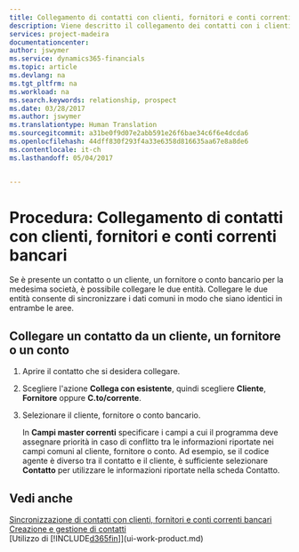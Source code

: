```yaml
---
title: Collegamento di contatti con clienti, fornitori e conti correnti bancari | Documenti Microsoft
description: Viene descritto il collegamento dei contatti con i clienti, i fornitori e i conti correnti bancari in Financials
services: project-madeira
documentationcenter: 
author: jswymer
ms.service: dynamics365-financials
ms.topic: article
ms.devlang: na
ms.tgt_pltfrm: na
ms.workload: na
ms.search.keywords: relationship, prospect
ms.date: 03/28/2017
ms.author: jswymer
ms.translationtype: Human Translation
ms.sourcegitcommit: a31be0f9d07e2abb591e26f6bae34c6f6e4dcda6
ms.openlocfilehash: 44dff830f293f4a33e6358d816635aa67e8a8de6
ms.contentlocale: it-ch
ms.lasthandoff: 05/04/2017


---
```

# <a name="how-to-link-contacts-with-customers-vendors-and-bank-accounts"></a>Procedura: Collegamento di contatti con clienti, fornitori e conti correnti bancari
Se è presente un contatto o un cliente, un fornitore o conto bancario per la medesima società, è possibile collegare le due entità. Collegare le due entità consente di sincronizzare i dati comuni in modo che siano identici in entrambe le aree.

## <a name="link-a-contact-to-an-existing-customer-vendor-or-bank-account"></a>Collegare un contatto da un cliente, un fornitore o un conto
1. Aprire il contatto che si desidera collegare.
2. Scegliere l'azione **Collega con esistente**, quindi scegliere **Cliente**, **Fornitore** oppure **C.to/corrente**.
3. Selezionare il cliente, fornitore o conto bancario.

   In **Campi master correnti** specificare i campi a cui il programma deve assegnare priorità in caso di conflitto tra le informazioni riportate nei campi comuni al cliente, fornitore o conto. Ad esempio, se il codice agente è diverso tra il contatto e il cliente, è sufficiente selezionare **Contatto** per utilizzare le informazioni riportate nella scheda Contatto.

## <a name="see-also"></a>Vedi anche
[Sincronizzazione di contatti con clienti, fornitori e conti correnti bancari](marketing-synchronize-contacts-customers-vendors-bank-accounts.md)  
[Creazione e gestione di contatti](marketing-contacts.md)  
[Utilizzo di [!INCLUDE[d365fin](includes/d365fin_md.md)]](ui-work-product.md)  

